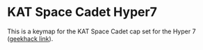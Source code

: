 # KAT Space Cadet Hyper7 #

This is a keymap for the KAT Space Cadet cap set for the Hyper 7 ([geekhack
link](https://geekhack.org/index.php?topic=103480.0)).
